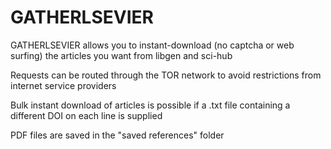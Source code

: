 # GATHERLSEVIER
GATHERLSEVIER allows you to instant-download (no captcha or web surfing) the articles you want from libgen and sci-hub

Requests can be routed through the TOR network to avoid restrictions from internet service providers

Bulk instant download of articles is possible if a .txt file containing a different DOI on each line is supplied

PDF files are saved in the "saved references" folder

